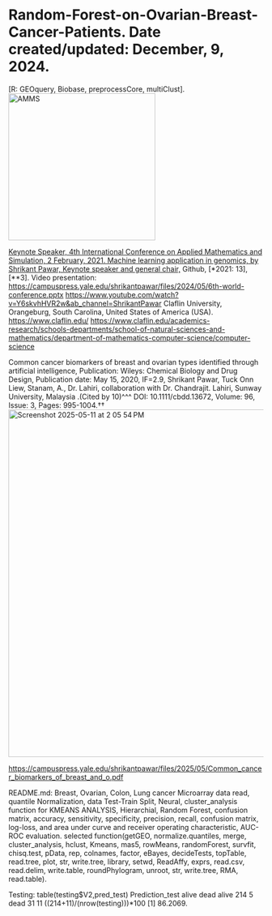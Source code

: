 # Random-Forest-on-Ovarian-Breast-Cancer-Patients. Date created/updated: December, 9, 2024.
[R: GEOquery, Biobase, preprocessCore, multiClust].
<img width="290" alt="AMMS" src="https://github.com/spawar2/Random-Forest-on-Ovarian-Breast-Cancer-Patients/assets/25118302/9e3af9bd-0d0d-440f-91de-8bf982217fa8">

[Keynote Speaker, 4th International Conference on Applied Mathematics and Simulation, 2 February, 2021. Machine learning application in genomics, by Shrikant Pawar, Keynote speaker and general chair,](http://www.4th-amms.org/com.html) Github, [*2021: 13],[**3].
Video presentation: https://campuspress.yale.edu/shrikantpawar/files/2024/05/6th-world-conference.pptx
https://www.youtube.com/watch?v=Y6skvhHVR2w&ab_channel=ShrikantPawar
Claflin University, Orangeburg, South Carolina, United States of America (USA). 
https://www.claflin.edu/
https://www.claflin.edu/academics-research/schools-departments/school-of-natural-sciences-and-mathematics/department-of-mathematics-computer-science/computer-science

Common cancer biomarkers of breast and ovarian types identified through artificial intelligence, Publication: Wileys: Chemical Biology and Drug Design, Publication date: May 15, 2020, IF=2.9, Shrikant Pawar, Tuck Onn Liew, Stanam, A., Dr. Lahiri, collaboration with Dr. Chandrajit. Lahiri, Sunway University, Malaysia .(Cited by 10)^^^ DOI: 10.1111/cbdd.13672, Volume: 96, Issue: 3, Pages: 995-1004.††
<img width="686" alt="Screenshot 2025-05-11 at 2 05 54 PM" src="https://github.com/user-attachments/assets/9e537e91-c690-448f-b738-6c5f6f4dc715" />

https://campuspress.yale.edu/shrikantpawar/files/2025/05/Common_cancer_biomarkers_of_breast_and_o.pdf

README.md: Breast, Ovarian, Colon, Lung cancer Microarray data read, quantile  Normalization, data Test-Train Split, Neural, cluster_analysis function for KMEANS ANALYSIS, Hierarchial, Random Forest, confusion matrix, accuracy, sensitivity, specificity, precision, recall, confusion matrix, log-loss, and area under curve and receiver operating characteristic, AUC-ROC evaluation.
selected function(getGEO, normalize.quantiles, merge, cluster_analysis, hclust, Kmeans, mas5, rowMeans, randomForest, survfit, chisq.test, pData, rep, colnames, factor, eBayes, decideTests, topTable, read.tree, plot, str, write.tree, library, setwd, ReadAffy, exprs, read.csv, read.delim, write.table, roundPhylogram, unroot, str, write.tree, RMA, read.table).

Testing: table(testing$V2,pred_test) Prediction_test alive dead alive 214 5 dead 31 11 ((214+11)/(nrow(testing)))*100 [1] 86.2069.
